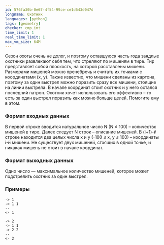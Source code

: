 ```yaml
---
id: 576fa30b-0e67-4f54-99ce-ce1d643d047d
longname: Охотник
languages: [python]
tags: [geometry]
checker: cmp_int
time_limit: 1
real_time_limit: 1
max_vm_size: 64M
---
```



Сезон охоты очень не долог, и поэтому оставшуюся часть года заядлые охотники развлекают себя тем, 
что стреляют по мишеням в тире. Тир представляет собой плоскость, на которой расставлены мишени. 
Размерами мишеней можно пренебречь и считать их точками с координатами (x, y). Также известно, 
что мишени сделаны из картона, поэтому за один выстрел можно поразить сразу все мишени, стоящие
 на линии выстрела. В начале координат стоит охотник и у него остался последний патрон. 
Охотник хочет использовать его эффективно – то есть за один выстрел поразить как можно больше целей. 
Помогите ему в этом.

### Формат входных данных

В первой строке вводится натуральное число N (N ≤ 100) – количество мишеней в тире. 
Далее следует N строк – описание мишеней. В (i+1)-й строке находится два целых числа x и y 
(-100 ≤ x, y ≤ 100) – координаты i-й мишени. Не существует двух мишеней, 
стоящих в одной точке, и никакая мишень не стоит в начале координат.

### Формат выходных данных

Одно число — максимальное количество мишеней, которое может подстрелить охотник за один выстрел.

### Примеры

```
-> 1
-> 1 1
--
<- 1
```

```
-> 2
-> 1 1
-> 2 2
--
<- 2
```
